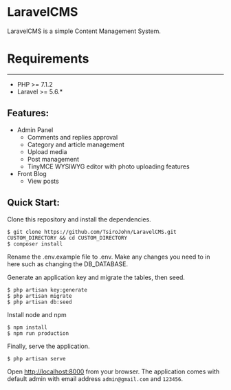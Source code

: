 # LaravelCMS

LaravelCMS is a simple Content Management System.

# Requirements
------------
 - PHP >= 7.1.2
 - Laravel >= 5.6.*

## Features:
* Admin Panel
    * Comments and replies approval
	* Category and article management
    * Upload media
	* Post management
	* TinyMCE WYSIWYG editor with photo uploading features
* Front Blog
    * View posts

## Quick Start:

Clone this repository and install the dependencies.

    $ git clone https://github.com/TsiroJohn/LaravelCMS.git CUSTOM_DIRECTORY && cd CUSTOM_DIRECTORY
    $ composer install

Rename the .env.example file to .env. Make any changes you need to in here such as changing the DB_DATABASE. 

Generate an application key and migrate the tables, then seed.

    $ php artisan key:generate
    $ php artisan migrate
    $ php artisan db:seed

Install node and npm 
    
    $ npm install
    $ npm run production

Finally, serve the application.

    $ php artisan serve

Open [http://localhost:8000](http://localhost:8000) from your browser. 
The application comes with default admin with email address `admin@gmail.com` and `123456`.